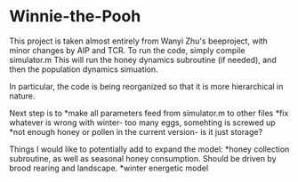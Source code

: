 Winnie-the-Pooh
===============
This project is taken almost entirely from Wanyi Zhu's beeproject, with minor changes by AIP and TCR.
To run the code, simply compile simulator.m
This will run the honey dynamics subroutine (if needed), and then the population dynamics simuation.

In particular, the code is being reorganized so that it is more hierarchical in nature.

Next step is to *make all parameters feed from simulator.m to other files
                *fix whatever is wrong with winter- too many eggs, somehting is screwed up
                *not enough honey or pollen in the current version- is it just storage?


Things I would like to potentially add to expand the model:
*honey collection subroutine, as well as seasonal honey consumption.  Should be driven by brood rearing and landscape.
*winter energetic model
